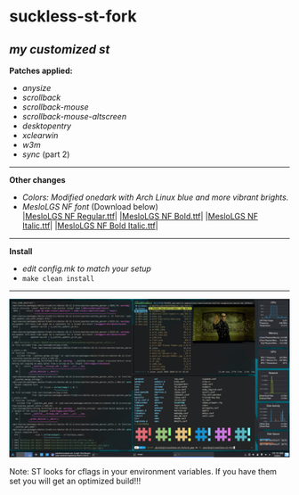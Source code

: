 # **suckless-st-fork**
## *my customized st*

**Patches applied:**
  - *anysize*
  - *scrollback*
  - *scrollback-mouse*
  - *scrollback-mouse-altscreen*
  - *desktopentry*
  - *xclearwin*
  - *w3m*
  - *sync* (part 2)
___
**Other changes**
- *Colors: Modified onedark with Arch Linux blue and more vibrant brights.*  
- *MesloLGS NF font* (Download below)  
|[MesloLGS NF Regular.ttf](https://github.com/romkatv/powerlevel10k-media/raw/master/MesloLGS%20NF%20Regular.ttf)|
|[MesloLGS NF Bold.ttf](https://github.com/romkatv/powerlevel10k-media/raw/master/MesloLGS%20NF%20Bold.ttf)|
|[MesloLGS NF Italic.ttf](https://github.com/romkatv/powerlevel10k-media/raw/master/MesloLGS%20NF%20Italic.ttf)|
|[MesloLGS NF Bold Italic.ttf](https://github.com/romkatv/powerlevel10k-media/raw/master/MesloLGS%20NF%20Bold%20Italic.ttf)|
___
**Install**
- *edit config.mk to match your setup*
- `make clean install`
___

![st](st.png)

Note: ST looks for cflags in your environment variables. If you have them set you will get an optimized build!!!

